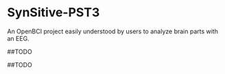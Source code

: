 # SynSitive-PST3
An OpenBCI project easily understood by users to analyze brain parts with an EEG.

##TODO

##TODO
